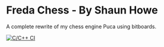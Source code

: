# Freda Chess - By Shaun Howe

A complete rewrite of my chess engine Puca using bitboards.

[![C/C++ CI](https://github.com/shaunihowe/freda/actions/workflows/c-cpp.yml/badge.svg)](https://github.com/shaunihowe/freda/actions/workflows/c-cpp.yml)

